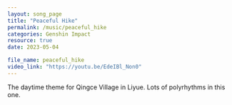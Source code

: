 ```yaml
---
layout: song_page
title: "Peaceful Hike"
permalink: /music/peaceful_hike
categories: Genshin Impact
resource: true
date: 2023-05-04

file_name: peaceful_hike
video_link: "https://youtu.be/EdeIBl_Non0"
---
```


The daytime theme for Qingce Village in Liyue. Lots of polyrhythms in this one.
